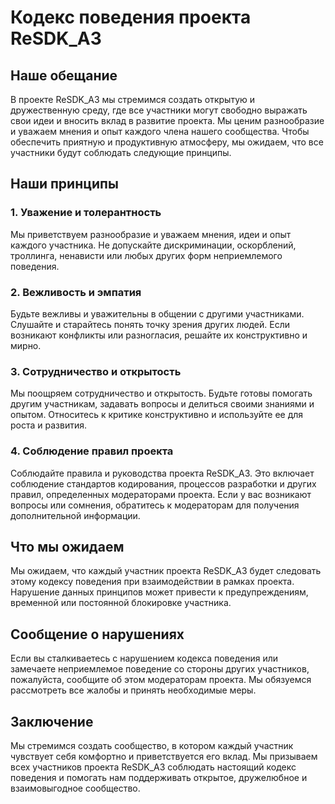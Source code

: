 # Кодекс поведения проекта ReSDK_A3

## Наше обещание

В проекте ReSDK_A3 мы стремимся создать открытую и дружественную среду, где все участники могут свободно выражать свои идеи и вносить вклад в развитие проекта. Мы ценим разнообразие и уважаем мнения и опыт каждого члена нашего сообщества. Чтобы обеспечить приятную и продуктивную атмосферу, мы ожидаем, что все участники будут соблюдать следующие принципы.

## Наши принципы

### 1. Уважение и толерантность

Мы приветствуем разнообразие и уважаем мнения, идеи и опыт каждого участника. Не допускайте дискриминации, оскорблений, троллинга, ненависти или любых других форм неприемлемого поведения.

### 2. Вежливость и эмпатия

Будьте вежливы и уважительны в общении с другими участниками. Слушайте и старайтесь понять точку зрения других людей. Если возникают конфликты или разногласия, решайте их конструктивно и мирно.

### 3. Сотрудничество и открытость

Мы поощряем сотрудничество и открытость. Будьте готовы помогать другим участникам, задавать вопросы и делиться своими знаниями и опытом. Относитесь к критике конструктивно и используйте ее для роста и развития.

### 4. Соблюдение правил проекта

Соблюдайте правила и руководства проекта ReSDK_A3. Это включает соблюдение стандартов кодирования, процессов разработки и других правил, определенных модераторами проекта. Если у вас возникают вопросы или сомнения, обратитесь к модераторам для получения дополнительной информации.

## Что мы ожидаем

Мы ожидаем, что каждый участник проекта ReSDK_A3 будет следовать этому кодексу поведения при взаимодействии в рамках проекта. Нарушение данных принципов может привести к предупреждениям, временной или постоянной блокировке участника.

## Сообщение о нарушениях

Если вы сталкиваетесь с нарушением кодекса поведения или замечаете неприемлемое поведение со стороны других участников, пожалуйста, сообщите об этом модераторам проекта. Мы обязуемся рассмотреть все жалобы и принять необходимые меры.

## Заключение

Мы стремимся создать сообщество, в котором каждый участник чувствует себя комфортно и приветствуется его вклад. Мы призываем всех участников проекта ReSDK_A3 соблюдать настоящий кодекс поведения и помогать нам поддерживать открытое, дружелюбное и взаимовыгодное сообщество.
